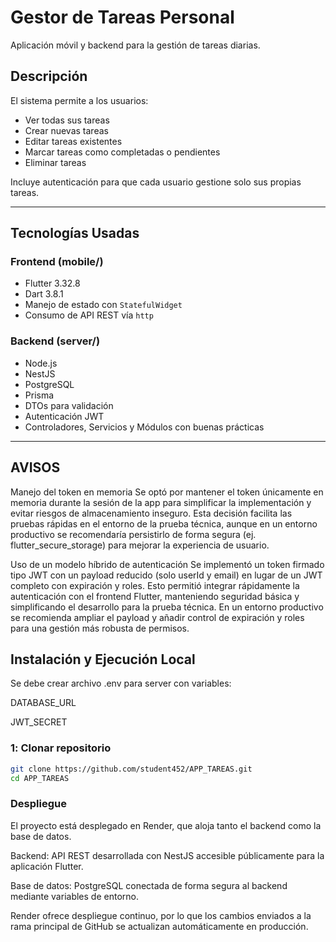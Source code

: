 # Gestor de Tareas Personal

Aplicación móvil y backend para la gestión de tareas diarias.

## Descripción
El sistema permite a los usuarios:
- Ver todas sus tareas
- Crear nuevas tareas
- Editar tareas existentes
- Marcar tareas como completadas o pendientes
- Eliminar tareas

Incluye autenticación para que cada usuario gestione solo sus propias tareas.

---

## Tecnologías Usadas

### **Frontend (mobile/)**
- Flutter 3.32.8
- Dart 3.8.1
- Manejo de estado con `StatefulWidget`
- Consumo de API REST vía `http`

### **Backend (server/)**
- Node.js
- NestJS
- PostgreSQL
- Prisma
- DTOs para validación
- Autenticación JWT
- Controladores, Servicios y Módulos con buenas prácticas

---

## **AVISOS**
Manejo del token en memoria
Se optó por mantener el token únicamente en memoria durante la sesión de la app para simplificar la implementación y evitar riesgos de almacenamiento inseguro. Esta decisión facilita las pruebas rápidas en el entorno de la prueba técnica, aunque en un entorno productivo se recomendaría persistirlo de forma segura (ej. flutter_secure_storage) para mejorar la experiencia de usuario.

Uso de un modelo híbrido de autenticación
Se implementó un token firmado tipo JWT con un payload reducido (solo userId y email) en lugar de un JWT completo con expiración y roles. Esto permitió integrar rápidamente la autenticación con el frontend Flutter, manteniendo seguridad básica y simplificando el desarrollo para la prueba técnica. En un entorno productivo se recomienda ampliar el payload y añadir control de expiración y roles para una gestión más robusta de permisos.

## Instalación y Ejecución Local

Se debe crear archivo .env para server con variables:

DATABASE_URL

JWT_SECRET


### 1️: Clonar repositorio
```bash
git clone https://github.com/student452/APP_TAREAS.git
cd APP_TAREAS
```

### Despliegue

El proyecto está desplegado en Render, que aloja tanto el backend como la base de datos.

Backend: API REST desarrollada con NestJS accesible públicamente para la aplicación Flutter.

Base de datos: PostgreSQL conectada de forma segura al backend mediante variables de entorno.

Render ofrece despliegue continuo, por lo que los cambios enviados a la rama principal de GitHub se actualizan automáticamente en producción.





